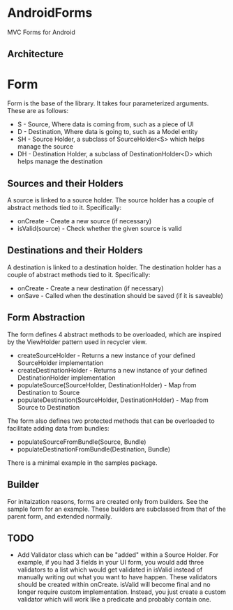 # AndroidForms
MVC Forms for Android

## Architecture

# Form
Form is the base of the library.  It takes four parameterized arguments.  These are as follows:

* S - Source, Where data is coming from, such as a piece of UI
* D - Destination, Where data is going to, such as a Model entity
* SH - Source Holder, a subclass of SourceHolder\<S\> which helps manage the source
* DH - Destination Holder, a subclass of DestinationHolder\<D\> which helps manage the destination

## Sources and their Holders
A source is linked to a source holder.  The source holder has a couple of abstract methods tied to it.  Specifically:

* onCreate - Create a new source (if necessary)
* isValid(source) - Check whether the given source is valid

## Destinations and their Holders
A destination is linked to a destination holder.  The destination holder has a couple of abstract methods tied to it.  Specifically:

* onCreate - Create a new destination (if necessary)
* onSave - Called when the destination should be saved (if it is saveable)

## Form Abstraction
The form defines 4 abstract methods to be overloaded, which are inspired by the ViewHolder pattern used in recycler view.

* createSourceHolder - Returns a new instance of your defined SourceHolder implementation
* createDestinationHolder - Returns a new instance of your defined DestinationHolder implementation
* populateSource(SourceHolder, DestinationHolder) - Map from Destination to Source
* populateDestination(SourceHolder, DestinationHolder) - Map from Source to Destination

The form also defines two protected methods that can be overloaded to facilitate adding data from bundles:

* populateSourceFromBundle(Source, Bundle)
* populateDestinationFromBundle(Destination, Bundle)

There is a minimal example in the samples package.

## Builder
For initaization reasons, forms are created only from builders.  See the sample form for an example.  These builders are subclassed from that of the parent form, and extended normally.

## TODO

* Add Validator class which can be "added" within a Source Holder.  For example, if you had 3 fields in your UI form, you would add three validators to a list which would get validated in isValid instead of manually writing out what you want to have happen.  These validators should be created within onCreate.  isValid will become final and no longer require custom implementation.  Instead, you just create a custom validator which will work like a predicate and probably contain one.
